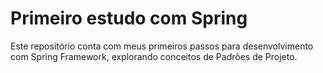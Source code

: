 # Primeiro estudo com Spring

Este repositório conta com meus primeiros passos para desenvolvimento com Spring Framework, explorando conceitos de Padrões de Projeto.
